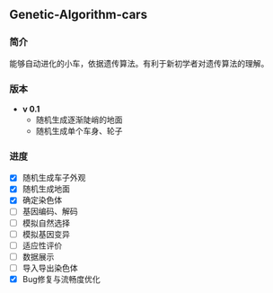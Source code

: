 ## Genetic-Algorithm-cars

### 简介
能够自动进化的小车，依据遗传算法。有利于新初学者对遗传算法的理解。

### 版本
- **v 0.1**
  - 随机生成逐渐陡峭的地面
  - 随机生成单个车身、轮子

### 进度
- [x] 随机生成车子外观
- [x] 随机生成地面
- [x] 确定染色体
- [ ] 基因编码、解码
- [ ] 模拟自然选择
- [ ] 模拟基因变异
- [ ] 适应性评价
- [ ] 数据展示
- [ ] 导入导出染色体
- [x] Bug修复与流畅度优化